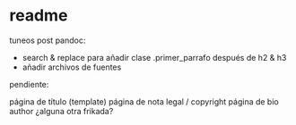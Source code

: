 # readme

tuneos post pandoc:

- search & replace para añadir clase .primer_parrafo después de h2 & h3
- añadir archivos de fuentes
  

pendiente:

página de título (template)
página de nota legal / copyright
página de bio author
¿alguna otra frikada?


  